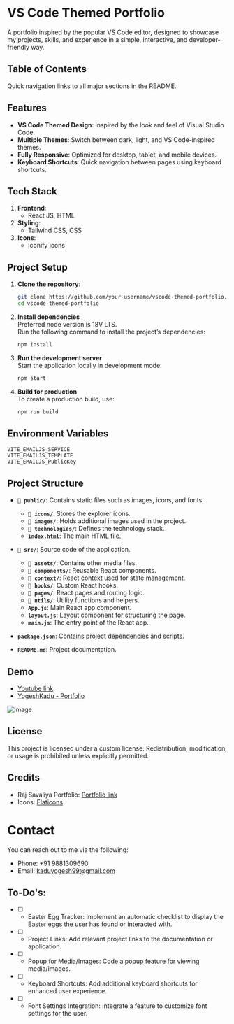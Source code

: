 # VS Code Themed Portfolio

A portfolio inspired by the popular VS Code editor, designed to showcase my projects, skills, and experience in a simple, interactive, and developer-friendly way.

## Table of Contents
Quick navigation links to all major sections in the README.

## Features
- **VS Code Themed Design**: Inspired by the look and feel of Visual Studio Code.
- **Multiple Themes**: Switch between dark, light, and VS Code-inspired themes.
- **Fully Responsive**: Optimized for desktop, tablet, and mobile devices.
- **Keyboard Shortcuts**: Quick navigation between pages using keyboard shortcuts.

## Tech Stack
1. **Frontend**:
    - React JS, HTML
2. **Styling**:
    - Tailwind CSS, CSS
3. **Icons**:
    - Iconify icons

## Project Setup
1. **Clone the repository**:

    ```bash
    git clone https://github.com/your-username/vscode-themed-portfolio.git
    cd vscode-themed-portfolio  
    ```

2. **Install dependencies**  
   Preferred node version is 18V LTS.  
   Run the following command to install the project’s dependencies:

    ```bash
    npm install
    ```

3. **Run the development server**  
   Start the application locally in development mode:

    ```bash
    npm start
    ```

4. **Build for production**  
   To create a production build, use:

    ```bash
    npm run build
    ```

## Environment Variables
```plaintext
VITE_EMAILJS_SERVICE
VITE_EMAILJS_TEMPLATE
VITE_EMAILJS_PublicKey
```

## Project Structure
- **`📁 public/`**: Contains static files such as images, icons, and fonts.
  - **`📁 icons/`**: Stores the explorer icons.
  - **`📁 images/`**: Holds additional images used in the project.
  - **`📁 technologies/`**: Defines the technology stack.
  - **`index.html`**: The main HTML file.

- **`📁 src/`**: Source code of the application.
  - **`📁 assets/`**: Contains other media files.
  - **`📁 components/`**: Reusable React components.
  - **`📁 context/`**: React context used for state management.
  - **`📁 hooks/`**: Custom React hooks.
  - **`📁 pages/`**: React pages and routing logic.
  - **`📁 utils/`**: Utility functions and helpers.
  - **`App.js`**: Main React app component.
  - **`layout.js`**: Layout component for structuring the page.
  - **`main.js`**: The entry point of the React app.

- **`package.json`**: Contains project dependencies and scripts.
- **`README.md`**: Project documentation.


## Demo
* [Youtube link](https://www.youtube.com/watch?v=1SN0oA5YAnk&t=0s)
* [YogeshKadu - Portfolio](https://yogeshkadu.netlify.app/)

![image](https://github.com/user-attachments/assets/b2616b4f-f476-404a-94be-84ba9521e060)


## License
This project is licensed under a custom license. Redistribution, modification, or usage is prohibited unless explicitly permitted.

## Credits
* Raj Savaliya Portfolio: [Portfolio link](https://www.rajsavaliya.com)
* Icons: [Flaticons](https://www.flaticon.com/)

# Contact
You can reach out to me via the following:

* Phone: +91 9881309690
* Email: kaduyogesh99@gmail.com

## To-Do's:
- [ ] - Easter Egg Tracker: Implement an automatic checklist to display the Easter eggs the user has found or interacted with.
- [ ] - Project Links: Add relevant project links to the documentation or application.
- [ ] - Popup for Media/Images: Code a popup feature for viewing media/images.
- [ ] - Keyboard Shortcuts: Add additional keyboard shortcuts for enhanced user experience.
- [ ] - Font Settings Integration: Integrate a feature to customize font settings for the user.
